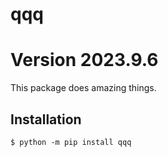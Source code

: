 # qqq
# Version 2023.9.6

This package does amazing things.

## Installation

```shell
$ python -m pip install qqq
```
